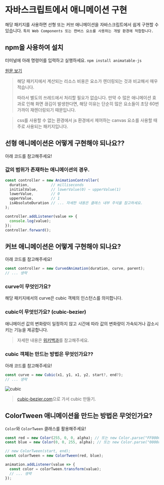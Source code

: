 # 자바스크립트에서 애니메이션 구현
해당 패키지를 사용하면 선형 또는 커브 애니메이션을 자바스크립트에서 쉽게 구현할 수 있습니다.
`특히 Web Components 또는 캔버스 요소를 사용하는 개발 환경에 적합합니다.`

## npm을 사용하여 설치
터미널에 아래 명령어를 입력하고 실행하세요.
```npm install animatable-js```

[원문 보기](README.md)

> 해당 패키지에서 계산되는 리소스 비용은 요소가 렌더링되는 것과 비교해서 매우 적습니다.
> 
> 따라서 별도의 쓰레드에서 처리할 필요가 없습니다. 만약 수 많은 애니메이션 효과로 인해 화면 끊김이 발생한다면, 해당 이유는 단순히 많은 요소들이 초당 60번 가까이 재렌더링되기 때문입니다.

> css를 사용할 수 없는 환경에서 js 환경에서 제어하는 canvas 요소를 사용할 때 주로 사용되는 패키지입니다.

## 선형 애니메이션은 어떻게 구현해야 되나요??
아래 코드를 참고해주세요!

### 값의 범위가 존재하는 애니메이션의 경우.
```js
const controller = new AnimationController(
  duration,          // milliseconds
  initialValue,      // lowerValue(0) ~ upperValue(1)
  lowerValue,        // 0
  upperValue,        // 1
  isAbsoluteDuration // ... 자세한 내용은 클래스 내부 주석을 참고하세요.
);

controller.addListener(value => {
  console.log(value);
});
controller.forward();
```

## 커브 애니메이션은 어떻게 구현해야 되나요?
아래 코드를 참고해주세요!
```js
const controller = new CurvedAnimation(duration, curve, parent);
// ... 생략
```

### curve이 무엇인가요?
해당 패키지에서의 curve은 cubic 객체의 인스턴스를 의미합니다.

### cubic이 무엇인가요? (cubic-bezier)
애니메이션 값의 변화량이 일정하지 않고 시간에 따라 값의 변화량이 가속되거나 감소시키는 기능을 제공합니다.

> 자세한 내용은 [위키백과](https://en.wikipedia.org/wiki/B%C3%A9zier_curve)를 참고해주세요.

### cubic 객체는 만드는 방법은 무엇인가요??
아래 코드를 참고해주세요!
```js
const curve = new Cubic(x1, y1, x1, y2, start?, end?);
// ... 생략
```
![cubic](https://github.com/MTtankkeo/js_animatable/assets/122026021/47836ae7-60c6-4198-9ea5-acc7837f0999)

> [cubic-bezier.com](https://cubic-bezier.com)으로 가서 cubic 만들기.

## ColorTween 애니메이션을 만드는 방법은 무엇인가요?
`Color`와 `ColorTween` 클래스를 활용해주세요!

```js
const red = new Color(255, 0, 0, alpha); // 또는 new Color.parse("FF0000")
const blue = new Color(0, 0, 255, alpha); // 또는 new Color.parse("0000FF")

// new ColorTween(start, end);
const colorTween = new ColorTween(red, blue);

animation.addListener(value => {
  const color = colorTween.transform(value);
  // ... 생략
});
```

